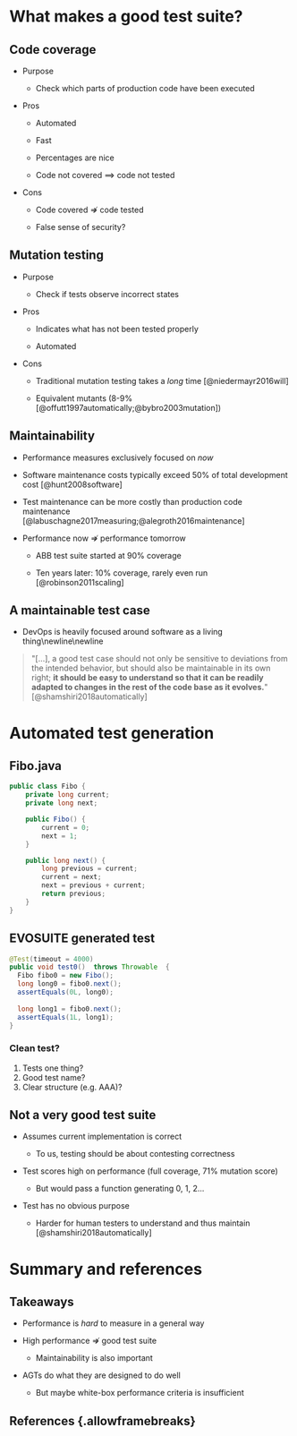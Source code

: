 # What makes a good test suite?

## Code coverage

* Purpose

    - Check which parts of production code have been executed

* Pros

    - Automated

    - Fast

    - Percentages are nice

    - Code not covered $\implies$ code not tested

* Cons

    - Code covered $\not \Rightarrow$ code tested

    - False sense of security?

## Mutation testing

* Purpose

    - Check if tests observe incorrect states

* Pros

    - Indicates what has not been tested properly

    - Automated

* Cons

    - Traditional mutation testing takes a _long_ time [@niedermayr2016will]

    - Equivalent mutants (8-9% [@offutt1997automatically;@bybro2003mutation]) 

## Maintainability

* Performance measures exclusively focused on _now_

* Software maintenance costs typically exceed 50% of total development cost [@hunt2008software]

* Test maintenance can be more costly than production code maintenance [@labuschagne2017measuring;@alegroth2016maintenance]

* Performance now $\not \Rightarrow$ performance tomorrow

    - ABB test suite started at 90% coverage

    - Ten years later: 10% coverage, rarely even run [@robinson2011scaling]

## A maintainable test case

* DevOps is heavily focused around software as a living thing\newline\newline

> "[...], a good test case should not only be sensitive to deviations from
> the intended behavior, but should also be maintainable in its own right;
> **it should be easy to understand so that it can be readily adapted to changes in
> the rest of the code base as it evolves.**" [@shamshiri2018automatically]

# Automated test generation

## Fibo.java

```java
public class Fibo {
    private long current;
    private long next;

    public Fibo() {
        current = 0;
        next = 1;
    }

    public long next() {
        long previous = current;
        current = next;
        next = previous + current;
        return previous;
    }
}
```

## EVOSUITE generated test

```java
@Test(timeout = 4000)
public void test0()  throws Throwable  {
  Fibo fibo0 = new Fibo();
  long long0 = fibo0.next();
  assertEquals(0L, long0);
  
  long long1 = fibo0.next();
  assertEquals(1L, long1);
}
```

### Clean test?
1. Tests one thing?
2. Good test name?
3. Clear structure (e.g. AAA)?


## Not a very good test suite

* Assumes current implementation is correct
    
    - To us, testing should be about contesting correctness

* Test scores high on performance (full coverage, 71%
  mutation score)

    - But would pass a function generating 0, 1, 2...

* Test has no obvious purpose

    - Harder for human testers to understand and thus maintain [@shamshiri2018automatically]

# Summary and references

## Takeaways

* Performance is _hard_ to measure in a general way

* High performance $\not \Rightarrow$ good test suite

    - Maintainability is also important

* AGTs do what they are designed to do well

    - But maybe white-box performance criteria is insufficient


## References {.allowframebreaks} 
